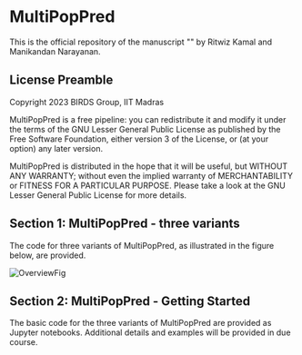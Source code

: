 # MultiPopPred

This is the official repository of the manuscript "" by Ritwiz Kamal and Manikandan Narayanan.


## License Preamble
Copyright 2023 BIRDS Group, IIT Madras

MultiPopPred is a free pipeline: you can redistribute it and modify it under the terms of the GNU Lesser General Public License as published by the Free Software Foundation, either version 3 of the License, or (at your option) any later version.

MultiPopPred is distributed in the hope that it will be useful, but WITHOUT ANY WARRANTY; without even the implied warranty of MERCHANTABILITY or FITNESS FOR A PARTICULAR PURPOSE. Please take a look at the GNU Lesser General Public License for more details.

## Section 1: MultiPopPred - three variants
The code for three variants of MultiPopPred, as illustrated in the figure below, are provided.

![OverviewFig](Application%20on%20helminth-diabetes%20data/Fig1.png)


## Section 2: MultiPopPred - Getting Started

The basic code for the three variants of MultiPopPred are provided as Jupyter notebooks. Additional details and examples will be provided in due course. 

